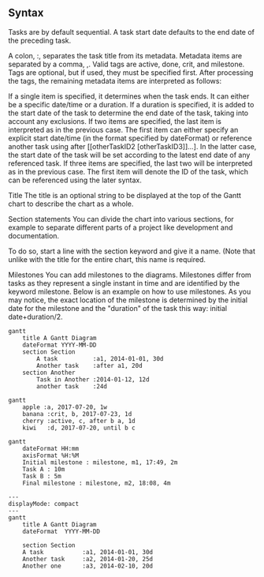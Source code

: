 ## Syntax

Tasks are by default sequential. A task start date defaults to the end date of the preceding task.

A colon, :, separates the task title from its metadata. Metadata items are separated by a comma, ,. Valid tags are active, done, crit, and milestone. Tags are optional, but if used, they must be specified first. After processing the tags, the remaining metadata items are interpreted as follows:

If a single item is specified, it determines when the task ends. It can either be a specific date/time or a duration. If a duration is specified, it is added to the start date of the task to determine the end date of the task, taking into account any exclusions.
If two items are specified, the last item is interpreted as in the previous case. The first item can either specify an explicit start date/time (in the format specified by dateFormat) or reference another task using after <otherTaskID> [[otherTaskID2 [otherTaskID3]]...]. In the latter case, the start date of the task will be set according to the latest end date of any referenced task.
If three items are specified, the last two will be interpreted as in the previous case. The first item will denote the ID of the task, which can be referenced using the later <taskID> syntax.

Title
The title is an optional string to be displayed at the top of the Gantt chart to describe the chart as a whole.

Section statements
You can divide the chart into various sections, for example to separate different parts of a project like development and documentation.

To do so, start a line with the section keyword and give it a name. (Note that unlike with the title for the entire chart, this name is required.

Milestones
You can add milestones to the diagrams. Milestones differ from tasks as they represent a single instant in time and are identified by the keyword milestone. Below is an example on how to use milestones. As you may notice, the exact location of the milestone is determined by the initial date for the milestone and the "duration" of the task this way: initial date+duration/2.


```mermaid-example
gantt
    title A Gantt Diagram
    dateFormat YYYY-MM-DD
    section Section
        A task          :a1, 2014-01-01, 30d
        Another task    :after a1, 20d
    section Another
        Task in Another :2014-01-12, 12d
        another task    :24d
```

```mermaid-example
gantt
    apple :a, 2017-07-20, 1w
    banana :crit, b, 2017-07-23, 1d
    cherry :active, c, after b a, 1d
    kiwi   :d, 2017-07-20, until b c
```

```mermaid-example
gantt
    dateFormat HH:mm
    axisFormat %H:%M
    Initial milestone : milestone, m1, 17:49, 2m
    Task A : 10m
    Task B : 5m
    Final milestone : milestone, m2, 18:08, 4m

```

```mermaid-example
---
displayMode: compact
---
gantt
    title A Gantt Diagram
    dateFormat  YYYY-MM-DD

    section Section
    A task           :a1, 2014-01-01, 30d
    Another task     :a2, 2014-01-20, 25d
    Another one      :a3, 2014-02-10, 20d


```